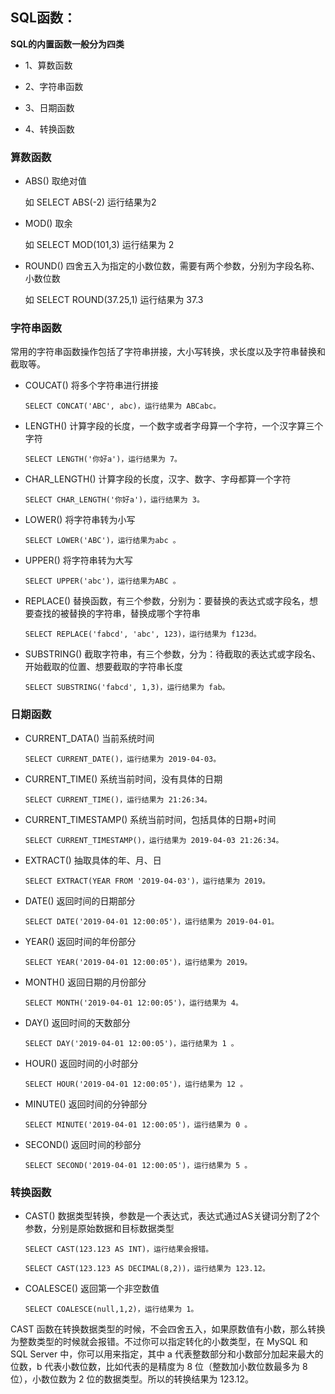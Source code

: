 ## SQL函数：

__SQL的内置函数一般分为四类__

*   1、算数函数

*   2、字符串函数

*   3、日期函数

*   4、转换函数


### 算数函数

*   ABS() 取绝对值 
    
    如 SELECT ABS(-2) 运行结果为2

*   MOD() 取余 

    如 SELECT MOD(101,3) 运行结果为 2

*   ROUND() 四舍五入为指定的小数位数，需要有两个参数，分别为字段名称、小数位数

    如 SELECT ROUND(37.25,1) 运行结果为 37.3

### 字符串函数

常用的字符串函数操作包括了字符串拼接，大小写转换，求长度以及字符串替换和截取等。

*   COUCAT() 将多个字符串进行拼接
    
        SELECT CONCAT('ABC', abc)，运行结果为 ABCabc。

*   LENGTH() 计算字段的长度，一个数字或者字母算一个字符，一个汉字算三个字符
 
        SELECT LENGTH('你好a')，运行结果为 7。

*   CHAR_LENGTH() 计算字段的长度，汉字、数字、字母都算一个字符

        SELECT CHAR_LENGTH('你好a')，运行结果为 3。

*   LOWER() 将字符串转为小写

        SELECT LOWER('ABC')，运行结果为abc 。

*   UPPER() 将字符串转为大写

        SELECT UPPER('abc')，运行结果为ABC 。

*   REPLACE() 替换函数，有三个参数，分别为：要替换的表达式或字段名，想要查找的被替换的字符串，替换成哪个字符串

        SELECT REPLACE('fabcd', 'abc', 123)，运行结果为 f123d。

*   SUBSTRING() 截取字符串，有三个参数，分为：待截取的表达式或字段名、开始截取的位置、想要截取的字符串长度

        SELECT SUBSTRING('fabcd', 1,3)，运行结果为 fab。


### 日期函数

*   CURRENT_DATA() 当前系统时间

        SELECT CURRENT_DATE()，运行结果为 2019-04-03。

*   CURRENT_TIME() 系统当前时间，没有具体的日期

        SELECT CURRENT_TIME()，运行结果为 21:26:34。

*   CURRENT_TIMESTAMP() 系统当前时间，包括具体的日期+时间

        SELECT CURRENT_TIMESTAMP()，运行结果为 2019-04-03 21:26:34。

*   EXTRACT() 抽取具体的年、月、日

        SELECT EXTRACT(YEAR FROM '2019-04-03')，运行结果为 2019。

*   DATE() 返回时间的日期部分 

        SELECT DATE('2019-04-01 12:00:05')，运行结果为 2019-04-01。

*   YEAR() 返回时间的年份部分 

        SELECT YEAR('2019-04-01 12:00:05')，运行结果为 2019。

*   MONTH() 返回日期的月份部分

        SELECT MONTH('2019-04-01 12:00:05')，运行结果为 4。

*   DAY() 返回时间的天数部分

        SELECT DAY('2019-04-01 12:00:05')，运行结果为 1 。

*   HOUR() 返回时间的小时部分

        SELECT HOUR('2019-04-01 12:00:05')，运行结果为 12 。

*   MINUTE() 返回时间的分钟部分

        SELECT MINUTE('2019-04-01 12:00:05')，运行结果为 0 。

*   SECOND() 返回时间的秒部分

        SELECT SECOND('2019-04-01 12:00:05')，运行结果为 5 。



### 转换函数

*   CAST() 数据类型转换，参数是一个表达式，表达式通过AS关键词分割了2个参数，分别是原始数据和目标数据类型

        SELECT CAST(123.123 AS INT)，运行结果会报错。

        SELECT CAST(123.123 AS DECIMAL(8,2))，运行结果为 123.12。

*   COALESCE() 返回第一个非空数值

        SELECT COALESCE(null,1,2)，运行结果为 1。

CAST 函数在转换数据类型的时候，不会四舍五入，如果原数值有小数，那么转换为整数类型的时候就会报错。不过你可以指定转化的小数类型，在 MySQL 和 SQL Server 中，你可以用来指定，其中 a 代表整数部分和小数部分加起来最大的位数，b 代表小数位数，比如代表的是精度为 8 位（整数加小数位数最多为 8 位），小数位数为 2 位的数据类型。所以的转换结果为 123.12。








